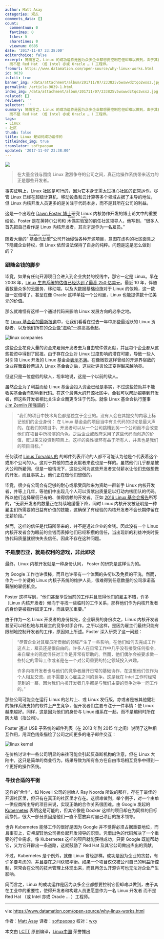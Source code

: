```yaml
---
author: Matt Asay
categories: 观点
comments_data: []
count:
  commentnum: 0
  favtimes: 0
  likes: 0
  sharetimes: 0
  viewnum: 6685
date: '2017-11-07 23:38:00'
editorchoice: false
excerpt: 简而言之，Linux 的成功运作是因为众多企业都想要控制它但却难以做到，由于其在工业中的重要性，使得开发者和构建人员更愿意作为一名 Linux 开发者
  而不是 Red Hat （或 Intel 亦或 Oracle … ）工程师。
fromurl: https://www.datamation.com/open-source/why-linux-works.html
id: 9039
islctt: true
banner_img: /data/attachment/album/201711/07/233825v5wswwdztqo2wssz.jpg
permalink: /article-9039-1.html
index_img: /data/attachment/album/201711/07/233825v5wswwdztqo2wssz.jpg.thumb.jpg
related: []
reviewer: ''
selector: ''
summary: 简而言之，Linux 的成功运作是因为众多企业都想要控制它但却难以做到，由于其在工业中的重要性，使得开发者和构建人员更愿意作为一名 Linux 开发者
  而不是 Red Hat （或 Intel 亦或 Oracle … ）工程师。
tags:
- Linux
- 社区
thumb: false
title: Linux 是如何成功运作的
titleindex_img: true
translator: softpaopao
updated: '2017-11-07 23:38:00'
---
```


![](/data/attachment/album/201711/07/233825v5wswwdztqo2wssz.jpg)



> 
> 在大量金钱与围绕 Linux 激烈争夺的公司之间，真正给操作系统带来活力的正是那些开发者。
> 
> 
> 


事实证明上，Linux 社区是可行的，因为它本身无需太过担心社区的正常运作。尽管 Linux 已经在超级计算机、移动设备和云计算等多个领域占据了主导的地位，但 Linux 内核开发人员更多的是关注于代码本身，而不是其所在公司的利益。


这是一个出现在 [Dawn Foster 博士](https://opensource.com/article/17/10/collaboration-linux-kernel)研究 Linux 内核协作开发的博士论文中的重要结论。Foster 是在英特尔公司和<ruby> 木偶实验室 <rt>  Puppet Labs </rt></ruby>的前任社区领导人，他写到，“很多人首先把自己看作是 Linux 内核开发者，其次才是作为一名雇员。”


随着大量的“<ruby> 基金洗劫型 <rt>  foundation washing </rt></ruby>”公司开始侵蚀各种开源项目，意图在虚构的社区面具之下隐藏企业特权，但 Linux 依然设法保持了自身的纯粹。问题是这是怎么做到的？


### 跟随金钱的脚步


毕竟，如果有任何开源项目会进入到企业贪婪的视线中，那它一定是 Linux。早在 2008 年，[Linux 生态系统的估值已经达到了最高 250 亿美元](http://www.osnews.com/story/20416/Linux_Ecosystem_Worth_25_Billion)。最近 10 年，伴随着数量众多的云服务、移动端，以及大数据基础设施对于 Linux 的依赖，这一数据一定倍增了。甚至在像 Oracle 这样单独一个公司里，Linux 也能提供数十亿美元的价值。


那么就难怪有这样一个通过代码来影响 Linux 发展方向的必争之地。


在 [Linux 基金会的最新报道](https://www.linux.com/publications/linux-kernel-development-how-fast-it-going-who-doing-it-what-they-are-doing-and-who-5)中，让我们看看在过去一年中那些最活跃的 Linux 贡献者，以及他们所在的企业[像](/article-8220-1.html)[“海龟”一样](https://en.wikipedia.org/wiki/Turtles_all_the_way_down)高高叠起。


![linux companies](/data/attachment/album/201711/07/233835bp1gwypyp60yn0p2.jpg)


这些企业花费大量的资金来雇佣开发者去为自由软件做贡献，并且每个企业都从这些投资中得到了回报。由于存在企业对 Linux 过度影响的潜在可能，导致一些人对引领 Linux 开发的 Linux 基金会[表示不满](https://www.datamation.com/open-source/the-linux-foundation-and-the-uneasy-alliance.html)。在像微软这样曾经的开源界宿敌的企业挥舞着钞票进入 Linux 基金会之后，这些批评言论正变得越来越响亮。


但这只是一位虚假的敌人，坦率地说，这是一个以前的敌人。


虽然企业为了利益而给 Linux 基金会投入资金已经是事实，不过这些赞助并不能收买基金会而影响到代码。在这个最伟大的开源社区中，金钱可以帮助招募到开发者，但这些开发者相比关注企业而更专注于代码。就像 Linux 基金会执行董事 [Jim Zemlin 所强调的](https://thenewstack.io/linux-foundation-critics/)：



> 
> “我们的项目中技术角色都是独立于企业的。没有人会在其提交的内容上标记他们的企业身份： 在 Linux 基金会的项目当中有关代码的讨论是最大声的。在我们的项目中，开发者可以从一个公司跳槽到另一个公司而不会改变他们在项目中所扮演的角色。之后企业或政府采用了这些代码而创造的价值，反过来又投资到项目上。这样的良性循环有益于所有人，并且也是我们的项目目标。”
> 
> 
> 


任何读过 [Linus Torvalds 的](https://github.com/torvalds) 的邮件列表评论的人都不可能认为他是个代表着这个或那个公司的人。这对于其他的杰出贡献者来说也是一样的。虽然他们几乎都是被大公司所雇佣，但是一般情况下，这些公司为这些开发者支付薪水让他们去做想做的开发，而且事实上，他们正在做他们想做的。


毕竟，很少有公司会有足够的耐心或承受风险来为资助一群新手 Linux 内核开发者，并等上几年，等他们中出现几个人可以贡献出质量足以打动内核团队的代码。所以他们选择雇佣已有的、值得信赖的开发者。正如 [2016 Linux 基金会报告](https://www.linux.com/publications/linux-kernel-development-how-fast-it-going-who-doing-it-what-they-are-doing-and-who-5)所写的，“无薪开发者的数量正在持续地缓慢下降，同时 Linux 内核开发被证明是一种雇主们所需要的日益有价值的技能，这确保了有经验的内核开发者不会长期停留在无薪阶段。”


然而，这样的信任是代码所带来的，并不是通过企业的金钱。因此没有一个 Linux 内核开发者会为眼前的金钱而丢掉他们已经积攒的信任，当出现新的利益冲突时妥协代码质量就很快失去信任。因此不存在这种问题。


### 不是康巴亚，就是权利的游戏，非此即彼


最终，Linux 内核开发就是一种身份认同， Foster 的研究是这样认为的。


为 Google 工作也许很棒，而且也许带有一个体面的头衔以及免费的干洗。然而，作为一个关键的 Linux 内核子系统的维护人员，很难得到任意数量的公司承诺高薪酬的雇佣机会。


Foster 这样写到，“他们甚至享受当前的工作并且觉得他们的雇主不错，许多（Linux 内核开发者）倾向于寻找一些临时的工作关系，那样他们作为内核开发者的身份更被视作固定工作，而且更加重要。”


由于作为一名 Linux 开发者的身份优先，企业职员的身份次之，Linux 内核开发者甚至可以轻松地与其雇主的竞争对手合作。之所以这样，是因为雇主们最终只能有限制地控制开发者的工作，原因如上所述。Foster 深入研究了这一问题：



> 
> “尽管企业对其雇员所贡献的领域产生了一些影响，在他们如何去完成工作这点上，雇员还是很自由的。许多人在日常工作中几乎没有接受任何指令，来自雇主的高度信任对工作是非常有帮助的。然而，他们偶尔会被要求做一些特定的零碎工作或者是在一个对公司重要的特定领域投入兴趣。
> 
> 
> 许多内核开发者也与他们的竞争者展开日常的基础协作，在这里他们仅作为个人相互交流，而不需要关心雇主之间的竞争。这是我在 Intel 工作时经常见到的一幕，因为我们内核开发者几乎都是与我们主要的竞争对手一同工作的。”
> 
> 
> 


那些公司可能会在运行 Linux 的芯片上、或 Linux 发行版，亦或者是被其他健壮的操作系统支持的软件上产生竞争，但开发者们主要专注于一件事情：使 Linux 越来越好。同样，这是因为他们的身份与 Linux 维系在一起，而不是编码时所在防火墙（指公司）。


Foster 通过 USB 子系统的邮件列表（在 2013 年到 2015 年之间）说明了这种相互作用，用深色线条描绘了公司之间更多的电子邮件交互：


![linux kernel](/data/attachment/album/201711/07/233837kvxgvnignxt0cczv.jpg)


在价格讨论中一些公司明显的来往可能会引起反垄断机构的注意，但在 Linux 大陆中，这只是简单的商业行为。结果导致为所有各方在自由市场相互竞争中得到一个更好的操作系统。


### 寻找合适的平衡


这样的“合作”，如 Novell 公司的创始人 Ray Noorda 所说的那样，存在于最佳的开源社区里，但只有在真正的社区里才存在。这很难做到，举个例子，对一个由单一供应商所主导的项目来说，实现正确的合作关系很困难。由 Google 发起的 [Kubernetes](https://kubernetes.io/) 表明这是可能的，但其它像是 Docker 这样的项目却在为同样的目标而挣扎，很大一部分原因是他们一直不愿放弃对自己项目的技术领导。


也许 Kubernetes 能够工作的很好是因为 Google 并不觉得必须占据重要地位，而且事实上，它*希望*其他公司担负起开发领导的职责。凭借出色的代码解决了一个重要的行业需求，像 Kubernetes 这样的项目就能获得成功，只要 Google 既能帮助它，又为它开辟出一条道路，这就鼓励了 Red Hat 及其它公司做出杰出的贡献。


不过，Kubernetes 是个例外，就像 Linux 曾经那样。成功是因为企业的贪婪，有许多要考虑的，并且要在之间获取平衡。如果一个项目仅仅被公司自己的利益所控制，常常会在公司的技术管理上体现出来，而且再怎么开源许可也无法对企业产生影响。


简而言之，Linux 的成功运作是因为众多企业都想要控制它但却难以做到，由于其在工业中的重要性，使得开发者和构建人员更愿意作为一名 Linux 开发者 而不是 Red Hat （或 Intel 亦或 Oracle … ）工程师。




---


via: <https://www.datamation.com/open-source/why-linux-works.html>


作者：[Matt Asay](https://www.datamation.com/author/Matt-Asay-1133910.html) 译者：[softpaopao](https://github.com/softpaopao) 校对：[wxy](https://github.com/wxy)


本文由 [LCTT](https://github.com/LCTT/TranslateProject) 原创编译，[Linux中国](https://linux.cn/) 荣誉推出